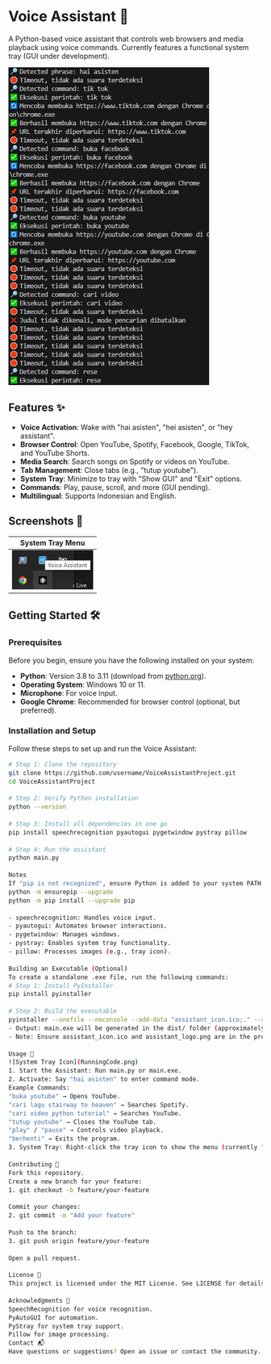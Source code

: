 # Voice Assistant 🎤

A Python-based voice assistant that controls web browsers and media playback using voice commands. Currently features a functional system tray (GUI under development).

![System Tray Icon](RunningCode.png)

## Features ✨

- **Voice Activation**: Wake with "hai asisten", "hei asisten", or "hey assistant".
- **Browser Control**: Open YouTube, Spotify, Facebook, Google, TikTok, and YouTube Shorts.
- **Media Search**: Search songs on Spotify or videos on YouTube.
- **Tab Management**: Close tabs (e.g., "tutup youtube").
- **System Tray**: Minimize to tray with "Show GUI" and "Exit" options.
- **Commands**: Play, pause, scroll, and more (GUI pending).
- **Multilingual**: Supports Indonesian and English.

## Screenshots 📸

| **System Tray Menu**      |
|---------------------------|
| ![Tray](tray.png) |

## Getting Started 🛠️

### Prerequisites
Before you begin, ensure you have the following installed on your system:
- **Python**: Version 3.8 to 3.11 (download from [python.org](https://www.python.org/downloads/)).
- **Operating System**: Windows 10 or 11.
- **Microphone**: For voice input.
- **Google Chrome**: Recommended for browser control (optional, but preferred).

### Installation and Setup
Follow these steps to set up and run the Voice Assistant:

```bash
# Step 1: Clone the repository
git clone https://github.com/username/VoiceAssistantProject.git
cd VoiceAssistantProject

# Step 2: Verify Python installation
python --version

# Step 3: Install all dependencies in one go
pip install speechrecognition pyautogui pygetwindow pystray pillow

# Step 4: Run the assistant
python main.py

Notes
If "pip is not recognized", ensure Python is added to your system PATH or run:
python -m ensurepip --upgrade
python -m pip install --upgrade pip

- speechrecognition: Handles voice input.
- pyautogui: Automates browser interactions.
- pygetwindow: Manages windows.
- pystray: Enables system tray functionality.
- pillow: Processes images (e.g., tray icon).

Building an Executable (Optional)
To create a standalone .exe file, run the following commands:
# Step 1: Install PyInstaller
pip install pyinstaller

# Step 2: Build the executable
pyinstaller --onefile --noconsole --add-data "assistant_icon.ico;." --add-data "assistant_logo.png;." --icon=assistant_icon.ico main.py
- Output: main.exe will be generated in the dist/ folder (approximately 50 MB).
- Note: Ensure assistant_icon.ico and assistant_logo.png are in the project folder, or remove those flags if not used.

Usage 📖
![System Tray Icon](RunningCode.png)
1. Start the Assistant: Run main.py or main.exe.
2. Activate: Say "hai asisten" to enter command mode.
Example Commands:
"buka youtube" → Opens YouTube.
"cari lagu stairway to heaven" → Searches Spotify.
"cari video python tutorial" → Searches YouTube.
"tutup youtube" → Closes the YouTube tab.
"play" / "pause" → Controls video playback.
"berhenti" → Exits the program.
3. System Tray: Right-click the tray icon to show the menu (currently "Show GUI" is non-functional, "Exit" works).

Contributing 🤝
Fork this repository.
Create a new branch for your feature:
1. git checkout -b feature/your-feature

Commit your changes:
2. git commit -m "Add your feature"

Push to the branch:
3. git push origin feature/your-feature

Open a pull request.

License 📜
This project is licensed under the MIT License. See LICENSE for details.

Acknowledgments 🙏
SpeechRecognition for voice recognition.
PyAutoGUI for automation.
PyStray for system tray support.
Pillow for image processing.
Contact 📬
Have questions or suggestions? Open an issue or contact the community.
